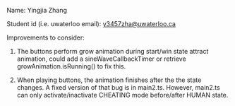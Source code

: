 Name: Yingjia Zhang

Student id (i.e. uwaterloo email): y3457zha@uwaterloo.ca

Improvements to consider: 

1. The buttons perform grow animation during start/win state attract animation, could add a sineWaveCallbackTimer or retrieve growAnimation.isRunning() to fix this.

2. When playing buttons, the animation finishes after the the state changes. A fixed version of that bug is in main2.ts. However, main2.ts can only activate/inactivate CHEATING mode before/after HUMAN state.